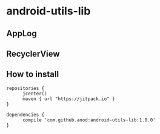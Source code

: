# android-utils-lib

## AppLog

## RecyclerView

## How to install

    repositories { 
          jcenter()
          maven { url "https://jitpack.io" }
    }
   
    dependencies {
          compile 'com.github.anod:android-utils-lib:1.0.0'
    }
